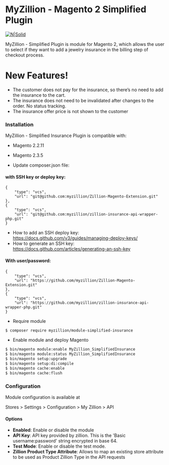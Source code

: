 # MyZillion - Magento 2 Simplified Plugin

[![N|Solid](https://www.serfe.com/serfe_logo_email.jpg)](https://www.serfe.com/en/)

MyZillion - Simplified Plugin is module for Magento 2, which allows the user to select if they want to add a jewelry insurance in the billing step of checkout process.

# New Features!

  - The customer does not pay for the insurance, so there’s no need to add the insurance to the cart.
  - The insurance does not need to be invalidated after changes to the order. No status tracking.
  - The insurance offer price is not shown to the customer



### Installation

MyZillion - Simplified Insurance Plugin is compatible with:

 - Magento 2.2.11
 - Magento 2.3.5

- Update composer.json file:

#### with SSH key or deploy key:
```
{
    "type": "vcs",
    "url": "git@github.com:myzillion/Zillion-Magento-Extension.git"
},
{
    "type": "vcs",
    "url": "git@github.com:myzillion/zillion-insurance-api-wrapper-php.git"
}
```

- How to add an SSH deploy key: https://docs.github.com/v3/guides/managing-deploy-keys/
- How to generate an SSH key: https://docs.github.com/articles/generating-an-ssh-key

#### With user/password:
```
{
    "type": "vcs",
    "url": "https://github.com/myzillion/Zillion-Magento-Extension.git"
},
{
    "type": "vcs",
    "url": "https://github.com/myzillion/zillion-insurance-api-wrapper-php.git"
}
```

- Require module
```sh
$ composer require myzillion/module-simplified-insurance
```

- Enable module and deploy Magento

```sh
$ bin/magento module:enable MyZillion_SimplifiedInsurance
$ bin/magento module:status MyZillion_SimplifiedInsurance
$ bin/magento setup:upgrade
$ bin/magento setup:di:compile
$ bin/magento cache:enable
$ bin/magento cache:flush

```


### Configuration

Module configuration is available at

Stores > Settings > Configuration > My Zillion > API

#### Options

- **Enabled**: Enable or disable the module
- **API Key**: API key provided by zillion. This is the 'Basic username:password' string encrypted in base 64.
- **Test Mode**:  Enable or disable the test mode.
- **Zillion Product Type Attribute**: Allows to map an existing store attribute to be used as Product Zillion Type in the API requests
